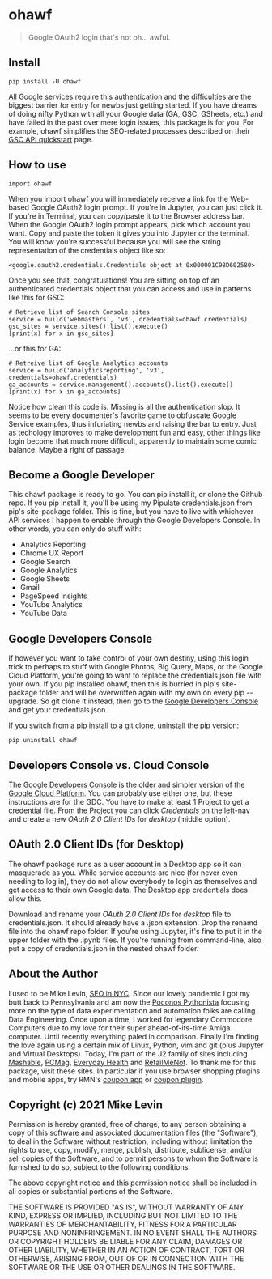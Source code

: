 # ohawf
> Google OAuth2 login that's not oh... awful.


## Install

`pip install -U ohawf`

All Google services require this authentication and the difficulties are the biggest barrier for entry for newbs just getting started. If you have dreams of doing nifty Python with all your Google data (GA, GSC, GSheets, etc.) and have failed in the past over mere login issues, this package is for you. For example, ohawf simplifies the SEO-related processes described on their [GSC API quickstart](https://developers.google.com/webmaster-tools/search-console-api-original/v3/quickstart/quickstart-python) page.

## How to use

    import ohawf

When you import ohawf you will immediately receive a link for the Web-based Google OAuth2 login prompt. If you're in Jupyter, you can just click it. If you're in Terminal, you can copy/paste it to the Browser address bar. When the Google OAuth2 login prompt appears, pick which account you want. Copy and paste the token it gives you into Jupyter or the terminal. You will know you're successful because you will see the string representation of the credentials object like so:

    <google.oauth2.credentials.Credentials object at 0x000001C98D602580>

Once you see that, congratulations! You are sitting on top of an authenticated credentials object that you can access and use in patterns like this for GSC:

    # Retrieve list of Search Console sites
    service = build('webmasters', 'v3', credentials=ohawf.credentials)
    gsc_sites = service.sites().list().execute()
    [print(x) for x in gsc_sites]

...or this for GA:

    # Retreive list of Google Analytics accounts
    service = build('analyticsreporting', 'v3', credentials=ohawf.credentials)
    ga_accounts = service.management().accounts().list().execute()
    [print(x) for x in ga_accounts]
    
Notice how clean this code is. Missing is all the authentication slop. It seems to be every documenter's favorite game to obfuscate Google Service examples, thus infuriating newbs and raising the bar to entry. Just as techology improves to make development fun and easy, other things like login become that much more difficult, apparently to maintain some comic balance. Maybe a right of passage.

## Become a Google Developer
This ohawf package is ready to go. You can pip install it, or clone the Github repo. If you pip install it, you'll be using my Pipulate credentials.json from pip's site-package folder. This is fine, but you have to live with whichever API services I happen to enable through the Google Developers Console. In other words, you can only do stuff with:

- Analytics Reporting
- Chrome UX Report
- Google Search
- Google Analytics
- Google Sheets
- Gmail
- PageSpeed Insights
- YouTube Analytics				
- YouTube Data

## Google Developers Console
If however you want to take control of your own destiny, using this login trick to perhaps to stuff with Google Photos, Big Query, Maps, or the Google Cloud Platform, you're going to want to replace the credentials.json file with your own. If you pip installed ohawf, then this is burried in pip's site-package folder and will be overwritten again with my own on every pip --upgrade. So git clone it instead, then go to the [Google Developers Console](https://console.developers.google.com/) and get your credentials.json. 

If you switch from a pip install to a git clone, uninstall the pip version:

    pip uninstall ohawf

## Developers Console vs. Cloud Console
The [Google Developers Console](https://console.developers.google.com/) is the older and simpler version of the [Google Cloud Platform](https://console.cloud.google.com/). You can probably use either one, but these instructions are for the GDC. You have to make at least 1 Project to get a credential file. From the Project you can click *Credentials* on the left-nav and create a new *OAuth 2.0 Client IDs* for *desktop* (middle option). 

## OAuth 2.0 Client IDs (for Desktop)
The ohawf package runs as a user account in a Desktop app so it can masquerade as you. While service accounts are nice (for never even needing to log in), they do not allow everybody to login as themselves and get access to their own Google data. The Desktop app credentials does allow this.

Download and rename your *OAuth 2.0 Client IDs* for *desktop* file to credentials.json. It should already have a .json extension. Drop the renamd file into the ohawf repo folder. If you're using Jupyter, it's fine to put it in the upper folder with the .ipynb files. If you're running from command-line, also put a copy of credentials.json in the nested ohawf folder.

## About the Author
I used to be Mike Levin, [SEO in NYC](https://mikelev.in/). Since our lovely pandemic I got my butt back to Pennsylvania and am now the [Poconos Pythonista](https://www.youtube.com/channel/UCd26IHBHcbtxD7pUdnIgiCw) focusing more on the type of data experimentation and automation folks are calling Data Engineering. Once upon a time, I worked for legendary Commodore Computers due to my love for their super ahead-of-its-time Amiga computer. Until recently everything paled in comparison. Finally I'm finding the love again using a certain mix of Linux, Python, vim and git (plus Jupyter and Virtual Desktops). Today, I'm part of the J2 family of sites including [Mashable](https://mashable.com/), [PCMag](https://www.pcmag.com/picks/the-best-seo-tools), [Everyday Health](https://www.everydayhealthgroup.com/) and [RetailMeNot](https://www.retailmenot.com/). To thank me for this package, visit these sites. In particular if you use browser shopping plugins and mobile apps, try RMN's [coupon app](https://www.retailmenot.com/mobile) or [coupon plugin](https://www.retailmenot.com/dealfinder/?utm_source=github&utm_medium=employee_miklevin).

## Copyright (c) 2021 Mike Levin

Permission is hereby granted, free of charge, to any person obtaining a copy
of this software and associated documentation files (the "Software"), to deal
in the Software without restriction, including without limitation the rights
to use, copy, modify, merge, publish, distribute, sublicense, and/or sell
copies of the Software, and to permit persons to whom the Software is
furnished to do so, subject to the following conditions:

The above copyright notice and this permission notice shall be included in all
copies or substantial portions of the Software.

THE SOFTWARE IS PROVIDED "AS IS", WITHOUT WARRANTY OF ANY KIND, EXPRESS OR
IMPLIED, INCLUDING BUT NOT LIMITED TO THE WARRANTIES OF MERCHANTABILITY,
FITNESS FOR A PARTICULAR PURPOSE AND NONINFRINGEMENT. IN NO EVENT SHALL THE
AUTHORS OR COPYRIGHT HOLDERS BE LIABLE FOR ANY CLAIM, DAMAGES OR OTHER
LIABILITY, WHETHER IN AN ACTION OF CONTRACT, TORT OR OTHERWISE, ARISING FROM,
OUT OF OR IN CONNECTION WITH THE SOFTWARE OR THE USE OR OTHER DEALINGS IN THE
SOFTWARE.
